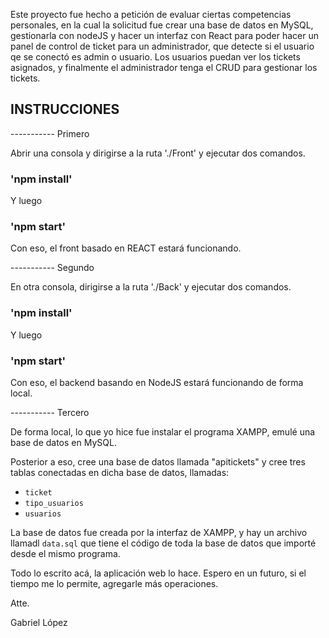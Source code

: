 Este proyecto fue hecho a petición de evaluar ciertas competencias personales, en la cual la solicitud fue crear una base de datos en MySQL, gestionarla con nodeJS y hacer un interfaz con React para poder hacer un panel de control de ticket para un administrador, que detecte si el usuario qe se conectó es admin o usuario. Los usuarios puedan ver los tickets asignados, y finalmente el administrador tenga el CRUD para gestionar los tickets. 


## INSTRUCCIONES
----------- Primero

Abrir una consola y dirigirse a la ruta './Front' y ejecutar dos comandos.

### 'npm install'

Y luego

### 'npm start'

Con eso, el front basado en REACT estará funcionando. 

----------- Segundo

En otra consola, dirigirse a la ruta './Back' y ejecutar dos comandos.

### 'npm install'

Y luego

### 'npm start'

Con eso, el backend basando en NodeJS estará funcionando de forma local.

----------- Tercero

De forma local, lo que yo hice fue instalar el programa XAMPP, emulé una base de datos en MySQL.

Posterior a eso, cree una base de datos llamada "apitickets" y cree tres tablas conectadas en dicha base de datos, llamadas: 
- `ticket`
- `tipo_usuarios`
- `usuarios`

La base de datos fue creada por la interfaz de XAMPP, y hay un archivo llamadl `data.sql` que tiene el código de toda la base de datos que importé desde el mismo programa.

Todo lo escrito acá, la aplicación web lo hace. Espero en un futuro, si el tiempo me lo permite, agregarle más operaciones.

Atte.

Gabriel López
